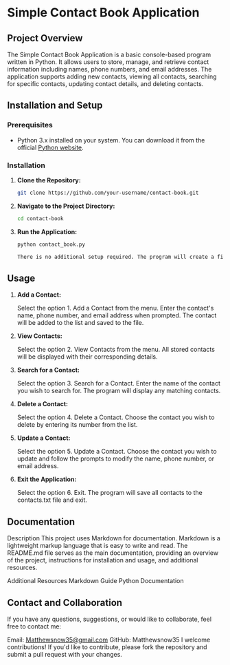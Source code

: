# Simple Contact Book Application

## Project Overview

The Simple Contact Book Application is a basic console-based program written in Python. It allows users to store, manage, and retrieve contact information including names, phone numbers, and email addresses. The application supports adding new contacts, viewing all contacts, searching for specific contacts, updating contact details, and deleting contacts.

## Installation and Setup

### Prerequisites

- Python 3.x installed on your system. You can download it from the official [Python website](https://www.python.org/downloads/).
  
### Installation

1. **Clone the Repository:**

   ```bash
   git clone https://github.com/your-username/contact-book.git

2. **Navigate to the Project Directory:**

    ```bash
    cd contact-book

3. **Run the Application:**

   ```bash
   python contact_book.py

   There is no additional setup required. The program will create a file named contacts.txt in the project directory to store your contacts automatically.

## Usage
1. **Add a Contact:**

   Select the option 1. Add a Contact from the menu.
   Enter the contact's name, phone number, and email address when prompted.
   The contact will be added to the list and saved to the file.

2. **View Contacts:**

   Select the option 2. View Contacts from the menu.
   All stored contacts will be displayed with their corresponding details.

3. **Search for a Contact:**

   Select the option 3. Search for a Contact.
   Enter the name of the contact you wish to search for.
   The program will display any matching contacts.

4. **Delete a Contact:**

   Select the option 4. Delete a Contact.
   Choose the contact you wish to delete by entering its number from the list.

5. **Update a Contact:**

   Select the option 5. Update a Contact.
   Choose the contact you wish to update and follow the prompts to modify the name, phone number, or email address.

6. **Exit the Application:**

   Select the option 6. Exit. The program will save all contacts to the contacts.txt file and exit.


## Documentation
Description
This project uses Markdown for documentation. Markdown is a lightweight markup language that is easy to write and read. The README.md file serves as the main documentation, providing an overview of the project, instructions for installation and usage, and additional resources.

Additional Resources
Markdown Guide
Python Documentation

## Contact and Collaboration
If you have any questions, suggestions, or would like to collaborate, feel free to contact me:

Email: Matthewsnow35@gmail.com
GitHub: Matthewsnow35
I welcome contributions! If you'd like to contribute, please fork the repository and submit a pull request with your changes.
